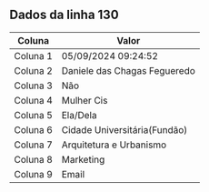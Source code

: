 ## Dados da linha 130

| Coluna | Valor |
|--------|-------|
| Coluna 1 | 05/09/2024 09:24:52 |
| Coluna 2 | Daniele das Chagas Fegueredo |
| Coluna 3 | Não |
| Coluna 4 | Mulher Cis |
| Coluna 5 | Ela/Dela |
| Coluna 6 | Cidade Universitária(Fundão) |
| Coluna 7 | Arquitetura e Urbanismo |
| Coluna 8 | Marketing |
| Coluna 9 | Email |
